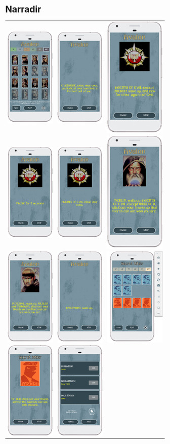 # Narradir

<table>
    <tbody>
        <tr>
            <td><img src="assets-github/screenshot-avalon-characterselection.png" /></td>
            <td><img src="assets-github/screenshot-avalon-play-close.png" /></td>
            <td><img src="assets-github/screenshot-avalon-play-minions-open.png" /></td>
        </tr>
        <tr>
            <td><img src="assets-github/screenshot-avalon-play-pause.png" /></td>
            <td><img src="assets-github/screenshot-avalon-play-minions-close.png" /></td>
            <td><img src="assets-github/screenshot-avalon-play-merlin.png" /></td>
        </tr>
        <tr>
            <td><img src="assets-github/screenshot-avalon-play-percival.png" /></td>
            <td><img src="assets-github/screenshot-avalon-play-wake.png" /></td>
            <td><img src="assets-github/screenshot-secrethitler-characterselection.png" /></td>
        </tr>
        <tr>
            <td><img src="assets-github/screenshot-secrethitler-play-fascists.png" /></td>
            <td><img src="assets-github/screenshot-settings.png" /></td>
        </tr>
    </tbody>
</table>
